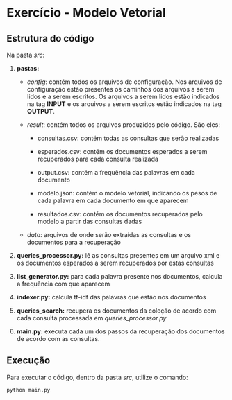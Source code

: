 # Exercício - Modelo Vetorial

## Estrutura do código

Na pasta *src*:

1. **pastas:**

	- *config*: contém todos os arquivos de configuração. Nos arquivos de configuração estão presentes os caminhos dos arquivos a serem lidos e a serem escritos. Os arquivos a serem lidos estão indicados na tag **INPUT** e os arquivos a serem escritos estão indicados na tag **OUTPUT**.

	- *result*: contém todos os arquivos produzidos pelo código. São eles: 

		- consultas.csv: contém todas as consultas que serão realizadas

		- esperados.csv: contém os documentos esperados a serem recuperados para cada consulta realizada

		- output.csv: contém a frequência das palavras em cada documento

		- modelo.json: contém o modelo vetorial, indicando os pesos de cada palavra em cada documento em que aparecem

		- resultados.csv: contém os documentos recuperados pelo modelo a partir das consultas dadas

	- *data*: arquivos de onde serão extraídas as consultas e os documentos para a recuperação

2. **queries_processor.py:** lê as consultas presentes em um arquivo xml e os documentos esperados a serem recuperados por estas consultas

3. **list_generator.py:** para cada palavra presente nos documentos, calcula a frequência com que aparecem

4. **indexer.py:** calcula tf-idf das palavras que estão nos documentos

5. **queries_search:** recupera os documentos da coleção de acordo com cada consulta processada em *queries_processor.py*

6. **main.py:** executa cada um dos passos da recuperação dos documentos de acordo com as consultas.

## Execução

Para executar o código, dentro da pasta *src*, utilize o comando:

``` 
python main.py
```